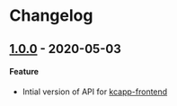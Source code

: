 # Changelog

## [1.0.0] - 2020-05-03
#### Feature
- Intial version of API for [kcapp-frontend](https://github.com/kcapp/frontend)

[1.0.0]: https://github.com/kcapp/api/releases/tag/v1.0.0
